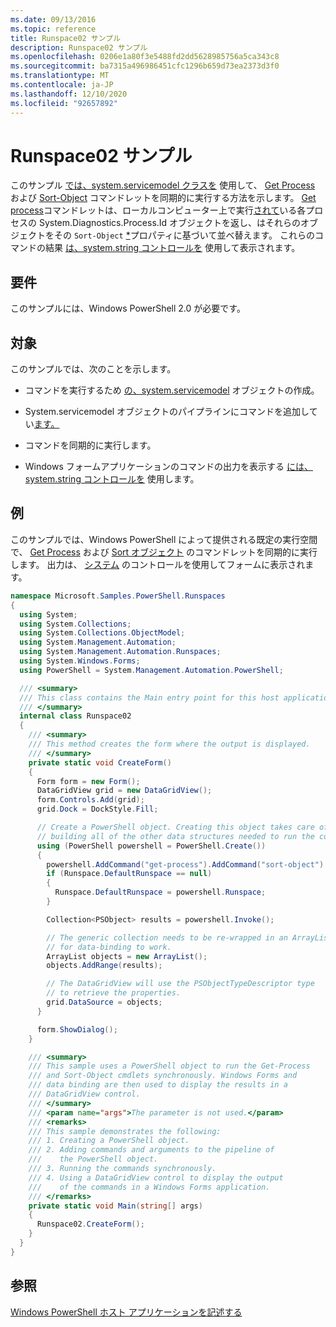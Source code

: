 ```yaml
---
ms.date: 09/13/2016
ms.topic: reference
title: Runspace02 サンプル
description: Runspace02 サンプル
ms.openlocfilehash: 0206e1a80f3e5488fd2dd5628985756a5ca343c8
ms.sourcegitcommit: ba7315a496986451cfc1296b659d73ea2373d3f0
ms.translationtype: MT
ms.contentlocale: ja-JP
ms.lasthandoff: 12/10/2020
ms.locfileid: "92657892"
---
```

# <a name="runspace02-sample"></a>Runspace02 サンプル

このサンプル [では、system.servicemodel クラスを](/dotnet/api/system.management.automation.powershell) 使用して、 [Get Process](/powershell/module/Microsoft.PowerShell.Management/Get-Process) および [Sort-Object](/powershell/module/Microsoft.PowerShell.Utility/Sort-Object) コマンドレットを同期的に実行する方法を示します。 [Get process](/powershell/module/Microsoft.PowerShell.Management/Get-Process)コマンドレットは、ローカルコンピューター上で実行[されて](/dotnet/api/System.Diagnostics.Process)いる各プロセスの System.Diagnostics.Process.Id オブジェクトを返し、はそれらのオブジェクトをその `Sort-Object` [*](/dotnet/api/System.Diagnostics.Process.Id)プロパティに基づいて並べ替えます。 これらのコマンドの結果 [は、system.string コントロールを](/dotnet/api/System.Windows.Forms.DataGridView) 使用して表示されます。

## <a name="requirements"></a>要件

このサンプルには、Windows PowerShell 2.0 が必要です。

## <a name="demonstrates"></a>対象

このサンプルでは、次のことを示します。

- コマンドを実行するため [の、system.servicemodel](/dotnet/api/system.management.automation.powershell) オブジェクトの作成。

- System.servicemodel オブジェクトのパイプラインにコマンドを追加してい[ます。](/dotnet/api/system.management.automation.powershell)

- コマンドを同期的に実行します。

- Windows フォームアプリケーションのコマンドの出力を表示する [には、system.string コントロールを](/dotnet/api/System.Windows.Forms.DataGridView) 使用します。

## <a name="example"></a>例

このサンプルでは、Windows PowerShell によって提供される既定の実行空間で、 [Get Process](/powershell/module/Microsoft.PowerShell.Management/Get-Process) および [Sort オブジェクト](/powershell/module/Microsoft.PowerShell.Utility/Sort-Object) のコマンドレットを同期的に実行します。 出力は、 [システム](/dotnet/api/System.Windows.Forms.DataGridView) のコントロールを使用してフォームに表示されます。

```csharp
namespace Microsoft.Samples.PowerShell.Runspaces
{
  using System;
  using System.Collections;
  using System.Collections.ObjectModel;
  using System.Management.Automation;
  using System.Management.Automation.Runspaces;
  using System.Windows.Forms;
  using PowerShell = System.Management.Automation.PowerShell;

  /// <summary>
  /// This class contains the Main entry point for this host application.
  /// </summary>
  internal class Runspace02
  {
    /// <summary>
    /// This method creates the form where the output is displayed.
    /// </summary>
    private static void CreateForm()
    {
      Form form = new Form();
      DataGridView grid = new DataGridView();
      form.Controls.Add(grid);
      grid.Dock = DockStyle.Fill;

      // Create a PowerShell object. Creating this object takes care of
      // building all of the other data structures needed to run the command.
      using (PowerShell powershell = PowerShell.Create())
      {
        powershell.AddCommand("get-process").AddCommand("sort-object").AddArgument("ID");
        if (Runspace.DefaultRunspace == null)
        {
          Runspace.DefaultRunspace = powershell.Runspace;
        }

        Collection<PSObject> results = powershell.Invoke();

        // The generic collection needs to be re-wrapped in an ArrayList
        // for data-binding to work.
        ArrayList objects = new ArrayList();
        objects.AddRange(results);

        // The DataGridView will use the PSObjectTypeDescriptor type
        // to retrieve the properties.
        grid.DataSource = objects;
      }

      form.ShowDialog();
    }

    /// <summary>
    /// This sample uses a PowerShell object to run the Get-Process
    /// and Sort-Object cmdlets synchronously. Windows Forms and
    /// data binding are then used to display the results in a
    /// DataGridView control.
    /// </summary>
    /// <param name="args">The parameter is not used.</param>
    /// <remarks>
    /// This sample demonstrates the following:
    /// 1. Creating a PowerShell object.
    /// 2. Adding commands and arguments to the pipeline of
    ///    the PowerShell object.
    /// 3. Running the commands synchronously.
    /// 4. Using a DataGridView control to display the output
    ///    of the commands in a Windows Forms application.
    /// </remarks>
    private static void Main(string[] args)
    {
      Runspace02.CreateForm();
    }
  }
}
```

## <a name="see-also"></a>参照

[Windows PowerShell ホスト アプリケーションを記述する](./writing-a-windows-powershell-host-application.md)
